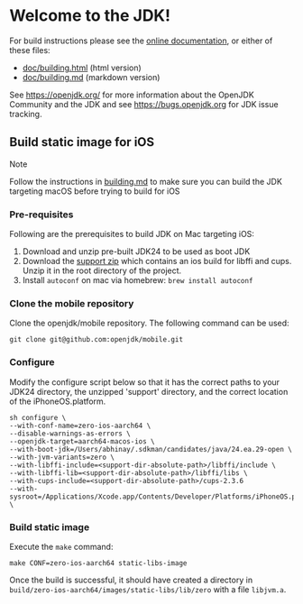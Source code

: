 # Welcome to the JDK!

For build instructions please see the
[online documentation](https://openjdk.org/groups/build/doc/building.html),
or either of these files:

- [doc/building.html](doc/building.html) (html version)
- [doc/building.md](doc/building.md) (markdown version)

See <https://openjdk.org/> for more information about the OpenJDK
Community and the JDK and see <https://bugs.openjdk.org> for JDK issue
tracking.

## Build static image for iOS

> [!NOTE]
> Follow the instructions in [building.md](building.md) to make sure
> you can build the JDK targeting macOS before trying to build for iOS

### Pre-requisites
Following are the prerequisites to build JDK on Mac targeting iOS:
1. Download and unzip pre-built JDK24 to be used as boot JDK
2. Download the [support zip](https://download2.gluonhq.com/mobile/mobile-support-20250106.zip) which contains an ios build for libffi and cups. Unzip it in the root directory of the project.
3. Install `autoconf` on mac via homebrew: `brew install autoconf`

### Clone the mobile repository
Clone the openjdk/mobile repository. The following command can be used:

```
git clone git@github.com:openjdk/mobile.git
```

### Configure
Modify the configure script below so that it has the correct paths to your JDK24 directory,
the unzipped 'support' directory, and the correct location of the iPhoneOS.platform.

```
sh configure \
--with-conf-name=zero-ios-aarch64 \
--disable-warnings-as-errors \
--openjdk-target=aarch64-macos-ios \
--with-boot-jdk=/Users/abhinay/.sdkman/candidates/java/24.ea.29-open \
--with-jvm-variants=zero \
--with-libffi-include=<support-dir-absolute-path>/libffi/include \
--with-libffi-lib=<support-dir-absolute-path>/libffi/libs \
--with-cups-include=<support-dir-absolute-path>/cups-2.3.6
--with-sysroot=/Applications/Xcode.app/Contents/Developer/Platforms/iPhoneOS.platform/Developer/SDKs/iPhoneOS.sdk \
```

### Build static image
Execute the `make` command:

```
make CONF=zero-ios-aarch64 static-libs-image
```

Once the build is successful, it should have created a directory in `build/zero-ios-aarch64/images/static-libs/lib/zero` with a file `libjvm.a`.
